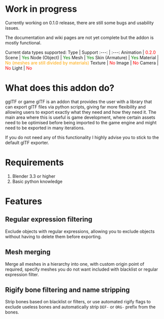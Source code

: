 # Work in progress
Currently working on 0.1.0 release, there are still some bugs and usability issues. 

The documentation and wiki pages are not yet complete but the addon is mostly functional.

Current data types supported:
Type | Support
:---: | :---:
Animation | <t style="color:red">0.2.0</t>
Scene | <t style="color:green">Yes</t>
Node (Object) | <t style="color:green">Yes</t>
Mesh | <t style="color:green">Yes</t>
Skin (Armature) | <t style="color:green">Yes</t>
Material | <t style="color:orange">No (meshes are still divided by materials)</t>
Texture | <t style="color:red">No</t>
Image | <t style="color:red">No</t>
Camera | <t style="color:red">No</t>
Light |  <t style="color:red">No</t>

# What does this addon do?
gglTF or game glTF is an addon that provides the user with a library that can export glTF files via python scripts, giving far more flexibility and allowing users to export exactly what they need and how they need it. The main area where this is useful is game development, where certain assets need to be optimised before being imported to the game engine and might need to be exported in many iterations.

If you do not need any of this functionality I highly advise you to stick to the default glTF exporter.

# Requirements
1. Blender 3.3 or higher
2. Basic python knowledge

# Features

## Regular expression filtering
Exclude objects with regular expressions, allowing you to exclude objects without having to delete them before exporting.

## Mesh merging
Merge all meshes in a hierarchy into one, with custom origin point of required, specify meshes you do not want included with blacklist or regular expression filter. 

## Rigify bone filtering and name stripping
Strip bones based on blacklist or filters, or use automated rigify flags to exclude useless bones and automatically strip `DEF-` or `ORG-` prefix from the bones.
